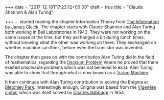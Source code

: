 +++
date = "2017-12-10T17:23:12+00:00"
draft = true
title = "Claude Shannon & Alan Turing"

+++
... started reading the chapter Information Theory from [The Information by James Gleick](https://www.amazon.ca/Information-History-Theory-Flood/dp/1400096235). The chapter starts with Claude Shannon and Alan Turing both working in Bell Laboratories in 1943. They were not working on the same issues at the time, but they exchanged a bit during lunch times, without knowing what the other was working on there. They exchanged on whether machine can think, before even the transistor was invented.

The chapter then goes on with the contribution Alan Turing did in the field of mathematics, regarding the [Decision Problem](https://en.wikipedia.org/wiki/Entscheidungsproblem) where he proved that there existed unsolvable problems which was not believed to exist. Alan Turing was able to show that through what is now known as a [Turing Machine](https://en.wikipedia.org/wiki/Turing_machine).

It then continues with Alan Turing contribution to solving the Enigma at [Bletchley Park](https://bletchleypark.org.uk/). Interestingly enough, Enigma was based from the [Vigenère cipher](https://en.wikipedia.org/wiki/Vigen%C3%A8re_cipher) which was itself solved by [Charles Babbage](https://en.wikipedia.org/wiki/Charles_Babbage) in 1854.